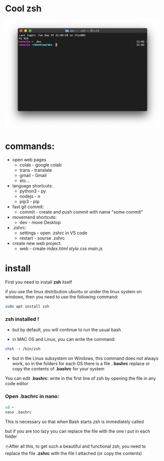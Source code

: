 # Cool zsh

<img src="img/ex.png" class="shrinkToFit transparent">

# commands: 

* open web pages
    * colab - google colab
    * trans - translate
    * gmail - Gmail
    * etc...
* language shortcuts:
    * python3 - py
    * nodejs - n
    * pip3 - pip 
* fast git commit:
    * commit - create and push commit with name "some commit"
* movemend shortcuts:
    * dev - move Desktop
* .zshrc:
    * settings - open .zshrc in VS code
    * restart - sourse .zshrc
* create new web project:
    * web - create *index.html* *style.css* *main.js*



# install
First you need to install **zsh** itself

if you use the linux distribution ubuntu or under the linux system on windows, then you need to use the following command:

~~~bash
sudo apt install zsh
~~~

### zsh installed !

* but by default, you will continue to run the usual bash

* in MAC OS and Linux, you can write the command:
~~~bash
chsh -s /bin/zsh
~~~

* but in the Linux subsystem on Windows, this command does not always work, so in the folders for each OS there is a file **. bashrc** replace or copy the contents of **.bashrc** for your system

You can edit **.bashrc**: write in the first line of zsh by opening the file in any code editor

### Open .bachrc in nano:
~~~bash
cd ~
nano .bashrc
~~~

This is necessary so that when Bash starts zsh is immediately called

but if you are too lazy you can replace the file with the one i put in each folder


⛄After all this, to get such a beautiful and functional zsh, you need to replace the file **.zshrc** with the file I attached (or copy the contents)

